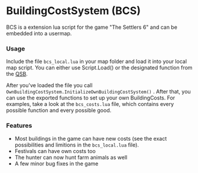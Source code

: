 # BuildingCostSystem (BCS)

BCS is a extension lua script for the game "The Settlers 6" and can be embedded into a usermap.

### Usage
Include the file `bcs_local.lua` in your map folder and load it into your local map script. You can either use Script.Load() or the designated function from the [QSB](https://github.com/Siedelwood/Swift).

After you've loaded the file you call `OwnBuildingCostSystem.InitializeOwnBuildingCostSystem()` . After that, you can use the exported functions to set up your own BuildingCosts. For examples, take a look at the `bcs_costs.lua` file, which contains every possible function and every possible good. 

### Features

- Most buildings in the game can have new costs (see the exact possibilities and limitions in the `bcs_local.lua` file).
- Festivals can have own costs too
- The hunter can now hunt farm animals as well
- A few minor bug fixes in the game
